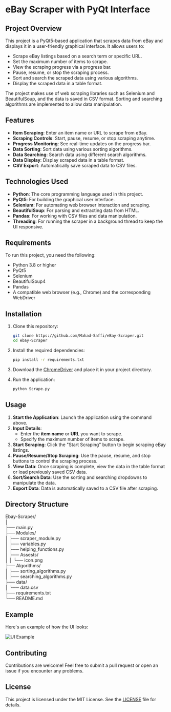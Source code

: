 # eBay Scraper with PyQt Interface

## Project Overview

This project is a PyQt5-based application that scrapes data from eBay and displays it in a user-friendly graphical interface. It allows users to:

- Scrape eBay listings based on a search term or specific URL.
- Set the maximum number of items to scrape.
- View the scraping progress via a progress bar.
- Pause, resume, or stop the scraping process.
- Sort and search the scraped data using various algorithms.
- Display the scraped data in a table format.

The project makes use of web scraping libraries such as Selenium and BeautifulSoup, and the data is saved in CSV format. Sorting and searching algorithms are implemented to allow data manipulation.

## Features

- **Item Scraping**: Enter an item name or URL to scrape from eBay.
- **Scraping Controls**: Start, pause, resume, or stop scraping anytime.
- **Progress Monitoring**: See real-time updates on the progress bar.
- **Data Sorting**: Sort data using various sorting algorithms.
- **Data Searching**: Search data using different search algorithms.
- **Data Display**: Display scraped data in a table format.
- **CSV Export**: Automatically save scraped data to CSV files.

## Technologies Used

- **Python**: The core programming language used in this project.
- **PyQt5**: For building the graphical user interface.
- **Selenium**: For automating web browser interaction and scraping.
- **BeautifulSoup**: For parsing and extracting data from HTML.
- **Pandas**: For working with CSV files and data manipulation.
- **Threading**: For running the scraper in a background thread to keep the UI responsive.

## Requirements

To run this project, you need the following:

- Python 3.8 or higher
- PyQt5
- Selenium
- BeautifulSoup4
- Pandas
- A compatible web browser (e.g., Chrome) and the corresponding WebDriver

## Installation

1. Clone this repository:
    ```bash
    git clone https://github.com/Mahad-Saffi/eBay-Scraper.git
    cd ebay-Scraper
    ```

2. Install the required dependencies:
    ```bash
    pip install -r requirements.txt
    ```

3. Download the [ChromeDriver](https://sites.google.com/chromium.org/driver/downloads?authuser=0) and place it in your project directory.

4. Run the application:
    ```bash
    python Scrape.py
    ```

## Usage

1. **Start the Application**: Launch the application using the command above.
2. **Input Details**:
   - Enter the **item name** or **URL** you want to scrape.
   - Specify the maximum number of items to scrape.
3. **Start Scraping**: Click the "Start Scraping" button to begin scraping eBay listings.
4. **Pause/Resume/Stop Scraping**: Use the pause, resume, and stop buttons to control the scraping process.
5. **View Data**: Once scraping is complete, view the data in the table format or load previously saved CSV data.
6. **Sort/Search Data**: Use the sorting and searching dropdowns to manipulate the data.
7. **Export Data**: Data is automatically saved to a CSV file after scraping.

## Directory Structure
 Ebay-Scraper/  
│  
├── main.py  
├── Modules/  
│   ├── scraper_module.py  
│   ├── variables.py  
│   ├── helping_functions.py  
│   ├── Assests/  
│   │   └── icon.png  
├── Algorithms/  
│   ├── sorting_algorithms.py  
│   ├── searching_algorithms.py  
├── data/      
│   └── data.csv  
├── requirements.txt    
└── README.md   

## Example

Here's an example of how the UI looks:

![UI Example](https://github.com/user-attachments/assets/40153aea-a9bd-4394-be9b-e2243e19b8f7)

## Contributing

Contributions are welcome! Feel free to submit a pull request or open an issue if you encounter any problems.

## License

This project is licensed under the MIT License. See the [LICENSE](LICENSE) file for details.
